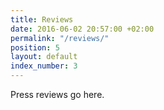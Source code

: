 ```yaml
---
title: Reviews
date: 2016-06-02 20:57:00 +02:00
permalink: "/reviews/"
position: 5
layout: default
index_number: 3
---
```


Press reviews go here.
